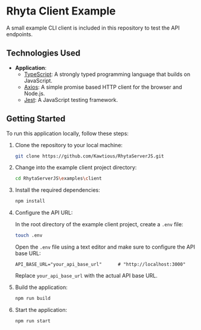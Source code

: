 # Rhyta Client Example

A small example CLI client is included in this repository to test the API endpoints.

## Technologies Used

- **Application**:
    - [TypeScript](https://www.typescriptlang.org/): A strongly typed programming language that builds on JavaScript.
    - [Axios](https://axios-http.com/): A simple promise based HTTP client for the browser and Node.js.
    - [Jest](https://jestjs.io/): A JavaScript testing framework.

## Getting Started

To run this application locally, follow these steps:

1. Clone the repository to your local machine:

    ```bash
    git clone https://github.com/Kawtious/RhytaServerJS.git
    ```

2. Change into the example client project directory:

    ```bash
    cd RhytaServerJS\examples\client
    ```

3. Install the required dependencies:

    ```bash
    npm install
    ```

4. Configure the API URL:

   In the root directory of the example client project, create a `.env` file:

    ```bash
    touch .env
    ```

   Open the `.env` file using a text editor and make sure to configure the API base URL:

    ```plaintext
    API_BASE_URL="your_api_base_url"      # "http://localhost:3000"
    ```

   Replace `your_api_base_url` with the actual API base URL.

5. Build the application:

    ```bash
    npm run build
    ```

6. Start the application:

    ```bash
    npm run start
    ```

